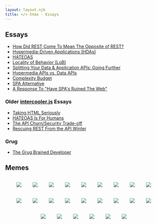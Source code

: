 ```yaml
---
layout: layout.njk
title: </> htmx - Essays
---
```


## Essays

* [How Did REST Come To Mean The Opposite of REST?](/essays/how-did-rest-come-to-mean-the-opposite-of-rest/)
* [Hypermedia-Driven Applications (HDAs)](/essays/hypermedia-driven-applications)
* [HATEOAS](/essays/hateoas)
* [Locality of Behavior (LoB)](/essays/locality-of-behaviour)
* [Splitting Your Data & Application APIs: Going Further](/essays/splitting-your-apis)
* [Hypermedia APIs vs. Data APIs](/essays/hypermedia-apis-vs-data-apis)
* [Complexity Budget](/essays/complexity-budget)
* [SPA Alternative](/essays/spa-alternative)
* [A Response To "Have SPA's Ruined The Web"](/essays/a-response-to-rich-harris)


### Older [intercooler.js](https://intercoolerjs.org) Essays

* [Taking HTML Seriously](https://intercoolerjs.org/2020/01/14/taking-html-seriously)
* [HATEOAS Is For Humans](https://intercoolerjs.org/2016/05/08/hatoeas-is-for-humans.html)
* [The API Churn/Security Trade-off](https://intercoolerjs.org/2016/02/17/api-churn-vs-security.html)
* [Rescuing REST From the API Winter](https://intercoolerjs.org/2016/01/18/rescuing-rest.html)

### Grug

* [The Grug Brained Developer](https://grugbrain.dev)

## Memes

<style>
  .memes {
    text-align: center;
  }
  .memes img {
     max-width: 100%;
     margin: 16px;
   }
</style>
<div class="memes">
<img src="/img/memes/original.png">
<img src="/img/memes/20yearold.png">
<img src="/img/memes/extinction.png">
<img src="/img/memes/restapi.png">
<img src="/img/memes/whowillwin.png">
<img src="/img/memes/frontenddevs.png">
<img src="/img/memes/htmxanddjango.png">
<img src="/img/memes/htmlvsjson.png">
<img src="/img/memes/bellcurve.png">
<img src="/img/memes/aye.png">
<img src="/img/memes/justusehtml.png">
<img src="/img/memes/dontknowwhatclientsideroutingis.png">
<img src="/img/memes/drakearchitecture.png">
<img src="/img/memes/nocap.png">
<img src="/img/memes/ie11enjoyer.png">
<img src="/img/memes/hydration.png">
<img src="/img/memes/viewsource.png">
<img src="/img/memes/javascripthistory.png">
<img src="/img/memes/bellcurve2.png">
<img src="/img/memes/dbtohtml.png">
<img src="/img/memes/normal.png">
<img src="/img/memes/uarealldoingitwrong.png">
<img src="/img/memes/feelbad.png">
<img src="/img/memes/drakememes.png">
</div>